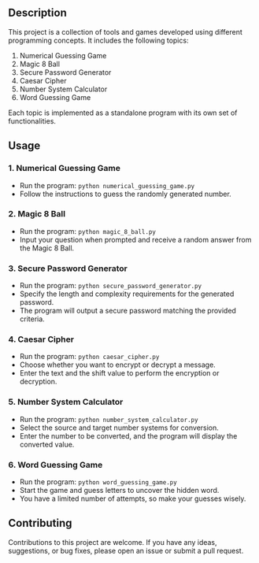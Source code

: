 
## Description

This project is a collection of tools and games developed using different programming concepts. It includes the following topics:

1. Numerical Guessing Game
2. Magic 8 Ball
3. Secure Password Generator
4. Caesar Cipher
5. Number System Calculator
6. Word Guessing Game

Each topic is implemented as a standalone program with its own set of functionalities.

## Usage

### 1. Numerical Guessing Game

- Run the program: `python numerical_guessing_game.py`
- Follow the instructions to guess the randomly generated number.

### 2. Magic 8 Ball

- Run the program: `python magic_8_ball.py`
- Input your question when prompted and receive a random answer from the Magic 8 Ball.

### 3. Secure Password Generator

- Run the program: `python secure_password_generator.py`
- Specify the length and complexity requirements for the generated password.
- The program will output a secure password matching the provided criteria.

### 4. Caesar Cipher

- Run the program: `python caesar_cipher.py`
- Choose whether you want to encrypt or decrypt a message.
- Enter the text and the shift value to perform the encryption or decryption.

### 5. Number System Calculator

- Run the program: `python number_system_calculator.py`
- Select the source and target number systems for conversion.
- Enter the number to be converted, and the program will display the converted value.

### 6. Word Guessing Game

- Run the program: `python word_guessing_game.py`
- Start the game and guess letters to uncover the hidden word.
- You have a limited number of attempts, so make your guesses wisely.

## Contributing

Contributions to this project are welcome. If you have any ideas, suggestions, or bug fixes, please open an issue or submit a pull request.
